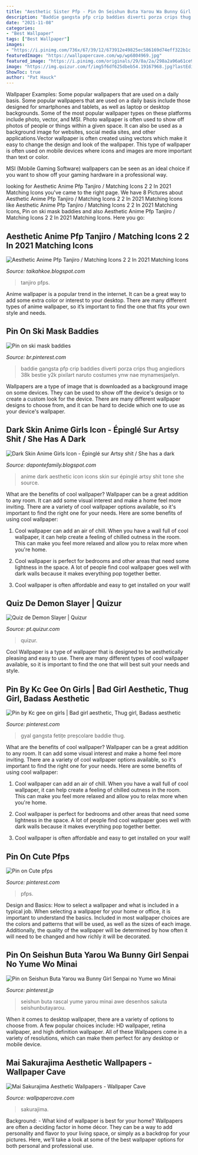 ```yaml
---
title: "Aesthetic Sister Pfp - Pin On Seishun Buta Yarou Wa Bunny Girl Senpai No Yume Wo Minai"
description: "Baddie gangsta pfp crip baddies diverti porza crips thug angiediors 38k bestie y2k pixilart naruto costumes ynw nae mynamesjaelyn"
date: "2021-11-08"
categories:
- "Best Wallpaper"
tags: ["Best Wallpaper"]
images:
- "https://i.pinimg.com/736x/67/39/12/673912e49825ec586169d74eff322b1c.jpg"
featuredImage: "https://wallpapercave.com/wp/wp6804969.jpg"
featured_image: "https://i.pinimg.com/originals/29/8a/2a/298a2a96a61ce98d391bb75c1740d95f.jpg"
image: "https://img.quizur.com/f/img5f6df625dbeb54.19167968.jpg?lastEdited=1601041963"
ShowToc: true
author: "Pat Hauck"
---
```



Wallpaper Examples: Some popular wallpapers that are used on a daily basis.
Some popular wallpapers that are used on a daily basis include those designed for smartphones and tablets, as well as laptop or desktop backgrounds. Some of the most popular wallpaper types on these platforms include photo, vector, and MSI. 
Photo wallpaper is often used to show off photos of people or things within a given space. It can also be used as a background image for websites, social media sites, and other applications.Vector wallpaper is often created using vectors which make it easy to change the design and look of the wallpaper. This type of wallpaper is often used on mobile devices where icons and images are more important than text or color. 

MSI (Mobile Gaming Software) wallpapers can be seen as an ideal choice if you want to show off your gaming hardware in a professional way.

	

		
looking for Aesthetic Anime Pfp Tanjiro / Matching Icons 2 2 In 2021 Matching Icons you've came to the right page. We have 8 Pictures about Aesthetic Anime Pfp Tanjiro / Matching Icons 2 2 In 2021 Matching Icons like Aesthetic Anime Pfp Tanjiro / Matching Icons 2 2 In 2021 Matching Icons, Pin on ski mask baddies and also Aesthetic Anime Pfp Tanjiro / Matching Icons 2 2 In 2021 Matching Icons. Here you go:
		
    
## Aesthetic Anime Pfp Tanjiro / Matching Icons 2 2 In 2021 Matching Icons

<img loading=lazy src="https://lh6.googleusercontent.com/proxy/vV9GJ7JXHVQZ0BkWimcCMlSHG1H5fLFl38AqxyS28iiv35bSNOiit2c4hsjNNcDWAEhgkiyu_8Rv1mxZvgHz_KgdVqZnLnuVI7DfRV1cLsCuMpLYhU-PRqOmYn1uSnR5=w1200-h630-p-k-no-nu" onerror="this.onerror=null;this.src='https://tse3.mm.bing.net/th?id=OIP.OsSE-550-btE2C0ICTW4tQHaFc&amp;pid=15.1';" alt="Aesthetic Anime Pfp Tanjiro / Matching Icons 2 2 In 2021 Matching Icons">

_Source: taikahkoe.blogspot.com_

>tanjiro pfps. 

	

Anime wallpaper is a popular trend in the internet. It can be a great way to add some extra color or interest to your desktop. There are many different types of anime wallpaper, so it’s important to find the one that fits your own style and needs.

    
## Pin On Ski Mask Baddies

<img loading=lazy src="https://i.pinimg.com/736x/67/39/12/673912e49825ec586169d74eff322b1c.jpg" onerror="this.onerror=null;this.src='https://tse2.mm.bing.net/th?id=OIP.VNfOkxigna-1pNvKamxu2QHaHT&amp;pid=15.1';" alt="Pin on ski mask baddies">

_Source: br.pinterest.com_

>baddie gangsta pfp crip baddies diverti porza crips thug angiediors 38k bestie y2k pixilart naruto costumes ynw nae mynamesjaelyn. 

	

Wallpapers are a type of image that is downloaded as a background image on some devices. They can be used to show off the device's design or to create a custom look for the device. There are many different wallpaper designs to choose from, and it can be hard to decide which one to use as your device's wallpaper.

    
## Dark Skin Anime Girls Icon - Épinglé Sur Artsy Shit / She Has A Dark

<img loading=lazy src="https://i.pinimg.com/originals/ee/72/4d/ee724d5557e41f96465064dd31328fe2.jpg" onerror="this.onerror=null;this.src='https://tse1.mm.bing.net/th?id=OIP.CG2xFQ8b2NHbo4waVCL7OQHaF4&amp;pid=15.1';" alt="Dark Skin Anime Girls Icon - Épinglé sur Artsy shit / She has a dark">

_Source: dapontefamily.blogspot.com_

>anime dark aesthetic icon icons skin sur épinglé artsy shit tone she source. 

	

What are the benefits of cool wallpaper?
Wallpaper can be a great addition to any room. It can add some visual interest and make a home feel more inviting. There are a variety of cool wallpaper options available, so it's important to find the right one for your needs. Here are some benefits of using cool wallpaper: 
1. Cool wallpaper can add an air of chill. When you have a wall full of cool wallpaper, it can help create a feeling of chilled outness in the room. This can make you feel more relaxed and allow you to relax more when you're home. 

2. Cool wallpaper is perfect for bedrooms and other areas that need some lightness in the space. A lot of people find cool wallpaper goes well with dark walls because it makes everything pop together better. 

3. Cool wallpaper is often affordable and easy to get installed on your wall!

    
## Quiz De Demon Slayer | Quizur

<img loading=lazy src="https://img.quizur.com/f/img5f6df625dbeb54.19167968.jpg?lastEdited=1601041963" onerror="this.onerror=null;this.src='https://tse4.mm.bing.net/th?id=OIP.oHzV7D36tN3tZv_ly4t3JgHaFj&amp;pid=15.1';" alt="Quiz de Demon Slayer | Quizur">

_Source: pt.quizur.com_

>quizur. 

	

Cool Wallpaper is a type of wallpaper that is designed to be aesthetically pleasing and easy to use. There are many different types of cool wallpaper available, so it is important to find the one that will best suit your needs and style.

    
## Pin By Kc Gee On Girls | Bad Girl Aesthetic, Thug Girl, Badass Aesthetic

<img loading=lazy src="https://i.pinimg.com/originals/3f/17/33/3f173312d8f88e096aa0e2e1d752581f.jpg" onerror="this.onerror=null;this.src='https://tse4.mm.bing.net/th?id=OIP.Z1zrp9G_Nj_0ZHFJHOfcOwHaK-&amp;pid=15.1';" alt="Pin by Kc gee on girls | Bad girl aesthetic, Thug girl, Badass aesthetic">

_Source: pinterest.com_

>gyal gangsta fetițe preșcolare baddie thug. 

	

What are the benefits of cool wallpaper?
Wallpaper can be a great addition to any room. It can add some visual interest and make a home feel more inviting. There are a variety of cool wallpaper options available, so it's important to find the right one for your needs. Here are some benefits of using cool wallpaper: 
1. Cool wallpaper can add an air of chill. When you have a wall full of cool wallpaper, it can help create a feeling of chilled outness in the room. This can make you feel more relaxed and allow you to relax more when you're home. 

2. Cool wallpaper is perfect for bedrooms and other areas that need some lightness in the space. A lot of people find cool wallpaper goes well with dark walls because it makes everything pop together better. 

3. Cool wallpaper is often affordable and easy to get installed on your wall!

    
## Pin On Cute Pfps

<img loading=lazy src="https://i.pinimg.com/736x/ca/29/e6/ca29e62a0dfc0fcaeccf5b03fdfb9433.jpg" onerror="this.onerror=null;this.src='https://tse4.mm.bing.net/th?id=OIP.gnzCJWAFH1CQD_R0LPuADAHaHN&amp;pid=15.1';" alt="Pin on Cute pfps">

_Source: pinterest.com_

>pfps. 

	

Design and Basics: How to select a wallpaper and what is included in a typical job.
When selecting a wallpaper for your home or office, it is important to understand the basics. Included in most wallpaper choices are the colors and patterns that will be used, as well as the sizes of each image. Additionally, the quality of the wallpaper will be determined by how often it will need to be changed and how richly it will be decorated.

    
## Pin On Seishun Buta Yarou Wa Bunny Girl Senpai No Yume Wo Minai

<img loading=lazy src="https://i.pinimg.com/originals/29/8a/2a/298a2a96a61ce98d391bb75c1740d95f.jpg" onerror="this.onerror=null;this.src='https://tse2.mm.bing.net/th?id=OIP.ua5a5FzzpuifDvkxy-IvYAHaEK&amp;pid=15.1';" alt="Pin on Seishun Buta Yarou wa Bunny Girl Senpai no Yume wo Minai">

_Source: pinterest.jp_

>seishun buta rascal yume yarou minai awe desenhos sakuta seishunbutayarou. 

	

When it comes to desktop wallpaper, there are a variety of options to choose from. A few popular choices include: HD wallpaper, retina wallpaper, and high definition wallpaper. All of these Wallpapers come in a variety of resolutions, which can make them perfect for any desktop or mobile device. 

    
## Mai Sakurajima Aesthetic Wallpapers - Wallpaper Cave

<img loading=lazy src="https://wallpapercave.com/wp/wp6804969.jpg" onerror="this.onerror=null;this.src='https://tse1.mm.bing.net/th?id=OIP.675ZLtsg9pGFej6cpnRDNAHaE6&amp;pid=15.1';" alt="Mai Sakurajima Aesthetic Wallpapers - Wallpaper Cave">

_Source: wallpapercave.com_

>sakurajima. 

	

Background: - What kind of wallpaper is best for your home?
Wallpapers are often a deciding factor in home décor. They can be a way to add personality and flavor to your living space, or simply as a backdrop for your pictures. Here, we'll take a look at some of the best wallpaper options for both personal and professional use.

